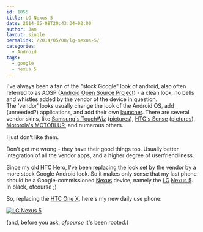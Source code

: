 ```yaml
---
id: 1055
title: LG Nexus 5
date: 2014-05-08T20:43:34+02:00
author: Jan
layout: single
permalink: /2014/05/08/lg-nexus-5/
categories:
  - Android
tags:
  - google
  - nexus 5
---
```

I've always been a fan of the "stock Google" look of android, also often referred to as AOSP ([Android Open Source Project](https://source.android.com/)) - a clean look, no bells and whistles added by the vendor of the device in question.  
The 'vendor' looks usually change the look of the Android OS, add (unneeded?) applications, and add their own [launcher](https://en.wikipedia.org/wiki/List_of_Android_launchers). There are several vendor skins, like [Samsung's TouchWiz](https://en.wikipedia.org/wiki/TouchWiz) ([pictures](http://www.phonearena.com/news/New-TouchWiz-vs-old-TouchWiz-what-changed-with-Samsungs-software_id53163)), [HTC's Sense](https://en.wikipedia.org/wiki/HTC_Sense) ([pictures](http://www.phonearena.com/news/HTC-Sense-6-UI-vs-Sense-5.5-UI-a-visual-walk-through-the-changes_id54257)), [Motorola's MOTOBLUR](https://en.wikipedia.org/wiki/Motoblur), and numerous others.

I just don't like them.

Don't get me wrong - they have their good things too. Usually better integration of all the vendor apps, and a higher degree of userfriendliness.

Since my old HTC Hero, I've been replacing the look set by the vendor by a more stock Google Android look. So it makes only sense that my last phone should be a Google-commissioned [Nexus](https://en.wikipedia.org/wiki/Google_Nexus) device, namely the [LG](http://www.lg.com) [Nexus 5](https://www.google.com/nexus/5/). In black, ofcourse ;)

So, replacing the [HTC One X](http://www.htc.com/www/smartphones/htc-one-x/), here's my new daily use phone:

[![LG Nexus 5](/assets/images/2014/05/lg-google-nexus-5-1.jpg "LG Nexus 5")](http://www.gsmarena.com/lg_nexus_5-5705.php)

(and, before you ask, _ofcourse_ it's been rooted.)